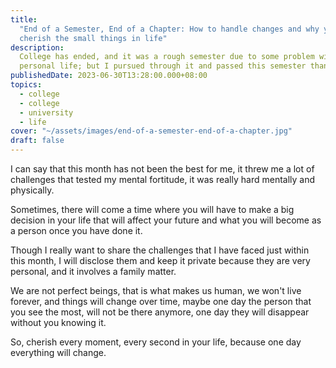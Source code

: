 ```yaml
---
title:
  "End of a Semester, End of a Chapter: How to handle changes and why you should
  cherish the small things in life"
description:
  College has ended, and it was a rough semester due to some problem with my
  personal life; but I pursued through it and passed this semester thankfully.
publishedDate: 2023-06-30T13:28:00.000+08:00
topics:
  - college
  - college
  - university
  - life
cover: "~/assets/images/end-of-a-semester-end-of-a-chapter.jpg"
draft: false
---
```


I can say that this month has not been the best for me, it threw me a lot of
challenges that tested my mental fortitude, it was really hard mentally and
physically.

Sometimes, there will come a time where you will have to make a big decision in
your life that will affect your future and what you will become as a person once
you have done it.

Though I really want to share the challenges that I have faced just within this
month, I will disclose them and keep it private because they are very personal,
and it involves a family matter.

We are not perfect beings, that is what makes us human, we won't live forever,
and things will change over time, maybe one day the person that you see the
most, will not be there anymore, one day they will disappear without you knowing
it.

So, cherish every moment, every second in your life, because one day everything
will change.
